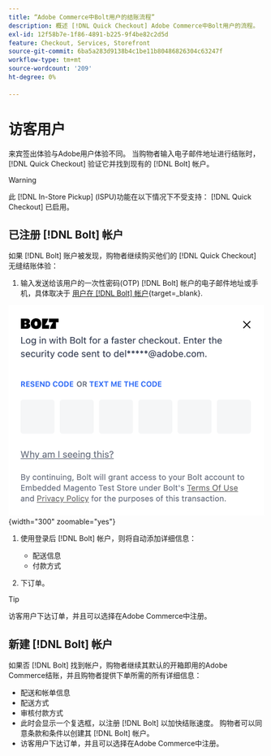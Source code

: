 ```yaml
---
title: “Adobe Commerce中Bolt用户的结账流程”
description: 概述 [!DNL Quick Checkout] Adobe Commerce中Bolt用户的流程。
exl-id: 12f58b7e-1f86-4891-b225-9f4be82c2d5d
feature: Checkout, Services, Storefront
source-git-commit: 6ba5a283d9138b4c1be11b80486826304c63247f
workflow-type: tm+mt
source-wordcount: '209'
ht-degree: 0%

---
```


# 访客用户

来宾签出体验与Adobe用户体验不同。 当购物者输入电子邮件地址进行结账时， [!DNL Quick Checkout] 验证它并找到现有的 [!DNL Bolt] 帐户。

>[!WARNING]
>
> 此 [!DNL In-Store Pickup] (ISPU)功能在以下情况下不受支持： [!DNL Quick Checkout] 已启用。

## 已注册 [!DNL Bolt] 帐户

如果 [!DNL Bolt] 账户被发现，购物者继续购买他们的 [!DNL Quick Checkout] 无缝结账体验：

1. 输入发送给该用户的一次性密码(OTP) [!DNL Bolt] 帐户的电子邮件地址或手机，具体取决于 [用户在 [!DNL Bolt] 帐户](https://help.bolt.com/shoppers/account/account-settings/#how-to-set-preferred-login-method){target=_blank}.

![OTP弹出窗口](assets/new-logo-otp-email.png){width="300" zoomable="yes"}

1. 使用登录后 [!DNL Bolt] 帐户，则将自动添加详细信息：

   - 配送信息
   - 付款方式

1. 下订单。

>[!TIP]
>
> 访客用户下达订单，并且可以选择在Adobe Commerce中注册。

## 新建 [!DNL Bolt] 帐户

如果否 [!DNL Bolt] 找到帐户，购物者继续其默认的开箱即用的Adobe Commerce结账，并且购物者提供下单所需的所有详细信息：

- 配送和帐单信息
- 配送方式
- 审核付款方式
- 此时会显示一个复选框，以注册 [!DNL Bolt] 以加快结账速度。 购物者可以同意条款和条件以创建其 [!DNL Bolt] 帐户。
- 访客用户下达订单，并且可以选择在Adobe Commerce中注册。

